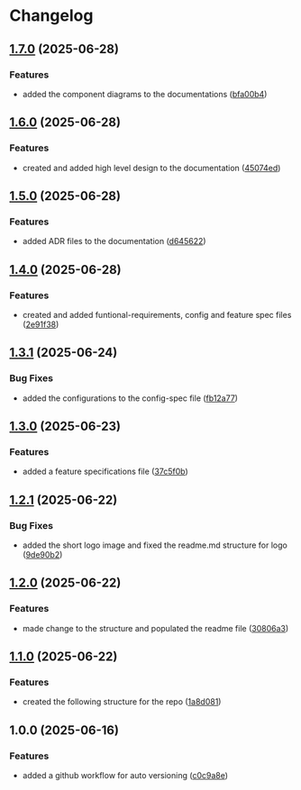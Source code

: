 # Changelog

## [1.7.0](https://github.com/Phylax-IAM/Aegis.API-Gateway.Design/compare/v1.6.0...v1.7.0) (2025-06-28)


### Features

* added the component diagrams to the documentations ([bfa00b4](https://github.com/Phylax-IAM/Aegis.API-Gateway.Design/commit/bfa00b4f15b9cb0af9b950a9ac365163923fbbe2))

## [1.6.0](https://github.com/Phylax-IAM/Aegis.API-Gateway.Design/compare/v1.5.0...v1.6.0) (2025-06-28)


### Features

* created and added high level design to the documentation ([45074ed](https://github.com/Phylax-IAM/Aegis.API-Gateway.Design/commit/45074ed6453121c2cfb0bca472f76a232c994049))

## [1.5.0](https://github.com/Phylax-IAM/Aegis.API-Gateway.Design/compare/v1.4.0...v1.5.0) (2025-06-28)


### Features

* added ADR files to the documentation ([d645622](https://github.com/Phylax-IAM/Aegis.API-Gateway.Design/commit/d645622828410274288972047ba5f440f525a792))

## [1.4.0](https://github.com/Phylax-IAM/Aegis.API-Gateway.Design/compare/v1.3.1...v1.4.0) (2025-06-28)


### Features

* created and added funtional-requirements, config and feature spec files ([2e91f38](https://github.com/Phylax-IAM/Aegis.API-Gateway.Design/commit/2e91f38a5ec31cb624f50afd0ff7148848bb0736))

## [1.3.1](https://github.com/Phylax-IAM/Aegis.API-Gateway.Design/compare/v1.3.0...v1.3.1) (2025-06-24)


### Bug Fixes

* added the configurations to the config-spec file ([fb12a77](https://github.com/Phylax-IAM/Aegis.API-Gateway.Design/commit/fb12a77dc1edaec50f6365d281a0f9aaa16e8d80))

## [1.3.0](https://github.com/Phylax-IAM/Aegis.API-Gateway.Design/compare/v1.2.1...v1.3.0) (2025-06-23)


### Features

* added a feature specifications file ([37c5f0b](https://github.com/Phylax-IAM/Aegis.API-Gateway.Design/commit/37c5f0b13b3074080ef220c32d61f3b0e990c2ef))

## [1.2.1](https://github.com/Phylax-IAM/Aegis.API-Gateway.Design/compare/v1.2.0...v1.2.1) (2025-06-22)


### Bug Fixes

* added the short logo image and fixed the readme.md structure for logo ([9de90b2](https://github.com/Phylax-IAM/Aegis.API-Gateway.Design/commit/9de90b2ec5d93b4900858cce292ae3b83a4d8c8e))

## [1.2.0](https://github.com/Phylax-IAM/Aegis.API-Gateway.Design/compare/v1.1.0...v1.2.0) (2025-06-22)


### Features

* made change to the structure and populated the readme file ([30806a3](https://github.com/Phylax-IAM/Aegis.API-Gateway.Design/commit/30806a3b9c7052fb1b3ba7b8954977a9de3118c5))

## [1.1.0](https://github.com/Phylax-IAM/Aegis.API-Gateway.Design/compare/v1.0.0...v1.1.0) (2025-06-22)


### Features

* created the following structure for the repo ([1a8d081](https://github.com/Phylax-IAM/Aegis.API-Gateway.Design/commit/1a8d08169b63802094fc744d9f4c6b5c8c752bcc))

## 1.0.0 (2025-06-16)


### Features

* added a github workflow for auto versioning ([c0c9a8e](https://github.com/Phylax-IAM/Aegis.API-Gateway.Design/commit/c0c9a8e6ebf5e6decff4acb54f8fa26a7c12dced))
